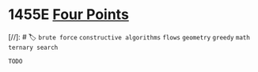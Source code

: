 # **1455E** [Four Points](https://codeforces.com/contest/1455/problem/E)

[//]: # 🏷 `brute force` `constructive algorithms` `flows` `geometry` `greedy` `math` `ternary search`

```
TODO
```
